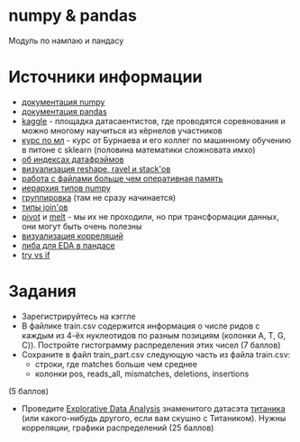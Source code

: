# numpy & pandas
Модуль по нампаю и пандасу


# Источники информации
* [документация numpy](https://numpy.org/doc/)
* [документация pandas](https://pandas.pydata.org/docs/)
* [kaggle](https://www.kaggle.com/) - площадка датасаентистов, где проводятся
соревнования и можно многому научиться из кёрнелов участников
* [курс по мл](https://github.com/adasegroup) - курс от Бурнаева и
его коллег по машинному обучению в питоне с sklearn (половина математики сложновата имхо)
* [об индексах датафрэймов](https://towardsdatascience.com/pandas-index-explained-b131beaf6f7b)
* [визуализация reshape, ravel и stack'ов](https://towardsdatascience.com/reshaping-numpy-arrays-in-python-a-step-by-step-pictorial-tutorial-aed5f471cf0b)
* [работа с файлами больше чем оперативная память](https://stackoverflow.com/questions/25962114/how-to-read-a-6-gb-csv-file-with-pandas)
* [иерархия типов numpy](https://docs.scipy.org/doc/numpy/reference/arrays.scalars.html)
* [группировка](https://jakevdp.github.io/PythonDataScienceHandbook/03.08-aggregation-and-grouping.html) (там не сразу начинается)
* [типы join'ов](https://datacarpentry.org/python-ecology-lesson/05-merging-data/index.html)
* [pivot](https://pandas.pydata.org/pandas-docs/stable/reference/api/pandas.pivot_table.html) и [melt](https://pandas.pydata.org/pandas-docs/stable/reference/api/pandas.melt.html) - мы их не проходили, но при трансформации данных, они могут быть очень полезны
* [визуализация корреляций](https://seaborn.pydata.org/generated/seaborn.pairplot.html)
* [либа для EDA в пандасе](https://github.com/pandas-profiling/pandas-profiling)
* [try vs if](https://stackoverflow.com/questions/1835756/using-try-vs-if-in-python)


# Задания
* Зарегистрируйтесь на кэггле
* В файлике train.csv содержится информация о числе ридов с каждым из 4-ёх нуклеотидов
по разным позициям (колонки A, T, G, C)). Постройте гистограмму распределения этих чисел (7 баллов)
* Сохраните в файл train_part.csv следующую часть из файла train.csv:
    * строки, где matches больше чем среднее
    * колонки pos, reads_all, mismatches, deletions, insertions

(5 баллов)
* Проведите [Explorative Data Analysis](https://en.wikipedia.org/wiki/Exploratory_data_analysis) знаменитого датасэта [титаника](https://www.kaggle.com/c/titanic/overview) (или какого-нибудь другого, если вам скушно с Титаником). Нужны корреляции, графики распределений (25 баллов)
